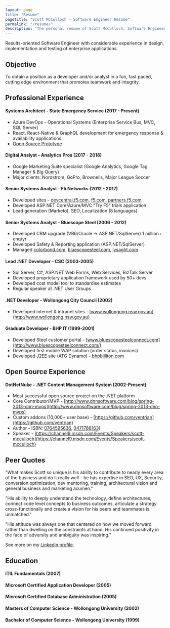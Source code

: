 ```yaml
---
layout: page
title: "Resume"
pagetitle: "Scott McCulloch - Software Engineer Resume"
permalink: "/resume/"
description: "The personal resume of Scott McCulloch, Software Engineer from Wollongong, Australia."
---
```


Results-oriented Software Engineer with considerable experience in design, implementation and testing of enterprise applications.

## Objective

To obtain a position as a developer and/or analyst in a fun, fast paced, cutting edge environment that promotes teamwork and integrity.

## Professional Experience

#### Systems Architect - State Emergency Service (2017 - Present)

- Azure DevOps - Operational Systems (Enterprise Service Bus, MVC, SQL Server)
- React, React-Native & GraphQL development for emergency response & availability applications.
- [Open Source Prototype](https://github.com/nswsesmembers/availability-poc)

#### Digital Analyst - Analytics Pros (2017 - 2018)

- Google Marketing Suite specialist (Google Analytics, Google Tag Manager & Big Query)
- Major clients: Nordstrom, GoPro, Brownells, Major League Soccer

#### Senior Systems Analyst - F5 Networks (2012 - 2017)

- Developed sites - [devcentral.f5.com](https://devcentral.f5.com), [f5.com](https://f5.com), [partners.f5.com](https://partners.f5.com)
- Developed ASP.NET Core/Azure/MVC "Try F5" trials application
- Lead generation (Marketo), SEO, Localization (8 languages)

#### Senior Systems Analyst - Bluescope Steel (2006 - 2012)

- Developed CRM upgrade (VB6/Oracle -> ASP.NET/SqlServer) 1 million+ enq/yr
- Developed Safety & Reporting application (ASP.NET/SqlServer)
- Managed [colorbond.com](http://colorbond.com), [bluescopesteel.com](http://www.bluescopesteel.com), [lysaght.com](http://lysaght.com)

#### Lead .NET Developer - CSC (2003-2005)

- Sql Server, C#, ASP.NET Web Forms, Web Services, BizTalk Server
- Developed proprietary application framework used by 50+ devs
- Developed cost model tool to standardise estimates
- Regular speaker at .NET User Groups

#### .NET Developer - Wollongong City Council (2002)

- Developed internet & intranet sites - [www.wollongong.nsw.gov.au](http://www.wollongong.nsw.gov.au)

#### Graduate Developer - BHP IT (1999-2001)

- Developed Steel customer portal - [www.bluescopesteelconnect.com](http://www.bluescopesteelconnect.com/)
- Developed first mobile WAP solution (order status, invoices)
- Developed J2EE site (ATG Dynamo) - [bhpbilliton.com](http://bhpbilliton.com)

## Open Source Experience

#### DotNetNuke - .NET Content Management System (2002-Present)

- Most successful open source project on the .NET platform
- Core Contributor/MVP - [http://www.dnnsoftware.com/blog/spring-2013-dnn-mvps](http://www.dnnsoftware.com/blog/spring-2013-dnn-mvps)
- Custom addons (10,000+ user base) - [https://github.com/ventrian](https://github.com/ventrian)
- Author - ISBN: [0764595636](https://www.amazon.com/Professional-DotNetNuke-ASP-NET-Portals-Walker/dp/0764595636), [0471788163](https://www.amazon.com/Professional-DotNetNuke-Application-Framework-ASP-NET/dp/0471788163))
- Speaker - [https://channel9.msdn.com/Events/Speakers/scott-mcculloch](https://channel9.msdn.com/Events/Speakers/scott-mcculloch)

## Peer Quotes

"What makes Scott so unique is his ability to contribute to nearly every area of the business and do it really well – he has expertise in SEO, UX, Security, conversion optimization, dev mentoring, training, architectural vision and general business and marketing acumen."

"His ability to deeply understand the technology, define architectures, connect code level concepts to business outcomes, articulate a strategy cross-functionally and create a vision for his peers and teammates is unmatched."

"His attitude was always one that centered on how we moved forward rather than dwelling on the constraints at hand. His continued positivity in the face of adversity and ambiguity was inspiring."

See more on my [LinkedIn profile](https://www.linkedin.com/in/sjmcculloch/).

## Education

#### ITIL Fundamentals (2007)

#### Microsoft Certified Application Developer (2005)

#### Microsoft Certified Database Administration (2005)

#### Masters of Computer Science - Wollongong University (2002)

#### Bachelor of Computer Science - Wollongong University (1999)
